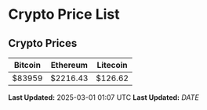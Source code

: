 # Crypto Price List

## Crypto Prices
| Bitcoin | Ethereum | Litecoin |
| ------- | -------- | -------- |
| $83959 | $2216.43 | $126.62 |
**Last Updated:** 2025-03-01 01:07 UTC
**Last Updated:** $DATE$
